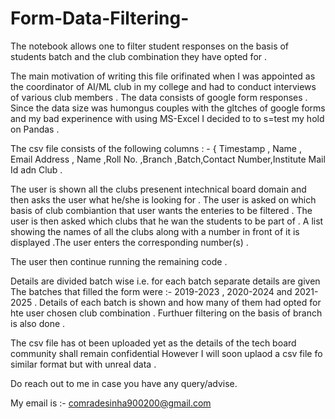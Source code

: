 # Form-Data-Filtering-
The notebook allows one to filter student responses on the basis of students batch and the club combination they have opted for . 

The main motivation of writing this file orifinated when I was appointed as the coordinator of AI/ML club in my college and had to conduct interviews of various club members . The data consists of google form responses .
Since the data size was humongus couples with the gltches of google forms and my bad experinence with using MS-Excel I decided to to s=test my hold on Pandas .

The csv file consists of the following columns : - { Timestamp , Name , Email Address , Name ,Roll No. ,Branch ,Batch,Contact Number,Institute Mail Id adn Club .

The user is shown all the clubs presenent intechnical board domain and then asks the user what he/she is looking for . The user is asked on which basis of club combiantion that user wants the enteries to be filtered . 
The user is then asked which clubs that he wan the students to be part of . A list showing the names of all the clubs along with a number in front of it is displayed .The user enters the corresponding number(s) .

The user then continue running the remaining code .

Details are divided batch wise i.e. for each batch separate details are given 
The batches that filled the form were :- 2019-2023 , 2020-2024 and 2021-2025 .
Details of each batch is shown and how many of them had opted for hte user chosen club combination . Furthuer filtering on the basis of branch is also done .


The csv file has ot been uploaded yet as the details of the tech board community shall remain confidential  However I will soon uplaod a csv file fo similar format but  with unreal data .

Do reach out to me in case you have any query/advise.

My email is :- comradesinha900200@gmail.com 

